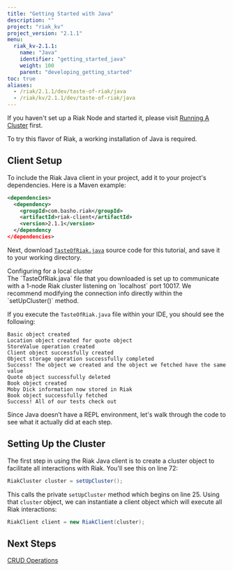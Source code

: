 ```yaml
---
title: "Getting Started with Java"
description: ""
project: "riak_kv"
project_version: "2.1.1"
menu:
  riak_kv-2.1.1:
    name: "Java"
    identifier: "getting_started_java"
    weight: 100
    parent: "developing_getting_started"
toc: true
aliases:
  - /riak/2.1.1/dev/taste-of-riak/java
  - /riak/kv/2.1.1/dev/taste-of-riak/java
---
```




If you haven't set up a Riak Node and started it, please visit [Running A Cluster](/riak/kv/2.1.1/using/running-a-cluster) first.

To try this flavor of Riak, a working installation of Java is required.

## Client Setup

To include the Riak Java client in your project, add it to your
project's dependencies. Here is a Maven example:

```xml
<dependencies>
  <dependency>
    <groupId>com.basho.riak</groupId>
    <artifactId>riak-client</artifactId>
    <version>2.1.1</version>
  </dependency
</dependencies>
```

Next, download
[`TasteOfRiak.java`](https://github.com/basho/basho_docs/raw/master/extras/code-examples/TasteOfRiak.java)
source code for this tutorial, and save it to your working directory.

<div class="note">
<div class="title">Configuring for a local cluster</div>
The `TasteOfRiak.java` file that you downloaded is set up to communicate
with a 1-node Riak cluster listening on `localhost` port 10017. We
recommend modifying the connection info directly within the
`setUpCluster()` method.
</div>

If you execute the `TasteOfRiak.java` file within your IDE, you should
see the following:

```
Basic object created
Location object created for quote object
StoreValue operation created
Client object successfully created
Object storage operation successfully completed
Success! The object we created and the object we fetched have the same value
Quote object successfully deleted
Book object created
Moby Dick information now stored in Riak
Book object successfully fetched
Success! All of our tests check out
```

Since Java doesn’t have a REPL environment, let's walk through the code
to see what it actually did at each step.

## Setting Up the Cluster

The first step in using the Riak Java client is to create a cluster
object to facilitate all interactions with Riak. You'll see this on line
72:

```java
RiakCluster cluster = setUpCluster();
```

This calls the private `setUpCluster` method which begins on line 25.
Using that `cluster` object, we can instantiate a client object which
will execute all Riak interactions:

```java
RiakClient client = new RiakClient(cluster);
```

## Next Steps

[CRUD Operations](/riak/kv/2.1.1/developing/getting-started/java/crud-operations)
